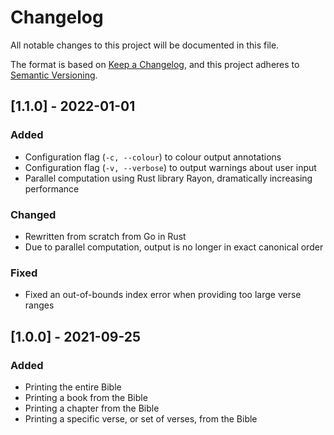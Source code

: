 # Changelog
All notable changes to this project will be documented in this file.

The format is based on [Keep a Changelog](https://keepachangelog.com/en/1.0.0/),
and this project adheres to [Semantic Versioning](https://semver.org/spec/v2.0.0.html).

## [1.1.0] - 2022-01-01
### Added
- Configuration flag (`-c, --colour`) to colour output annotations
- Configuration flag (`-v, --verbose`) to output warnings about user input
- Parallel computation using Rust library Rayon, dramatically increasing performance

### Changed
- Rewritten from scratch from Go in Rust
- Due to parallel computation, output is no longer in exact canonical order

### Fixed
- Fixed an out-of-bounds index error when providing too large verse ranges

## [1.0.0] - 2021-09-25
### Added
- Printing the entire Bible
- Printing a book from the Bible
- Printing a chapter from the Bible
- Printing a specific verse, or set of verses, from the Bible
